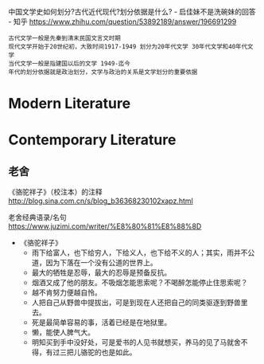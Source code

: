
中国文学史如何划分?古代近代现代?划分依据是什么? - 启佳妹不是洗碗妹的回答 - 知乎 https://www.zhihu.com/question/53892189/answer/196691299
```
古代文学一般是先秦到清末民国文言文时期
现代文学开始于20世纪初，大致时间1917-1949 划分为20年代文学 30年代文学和40年代文学
当代文学一般是指建国以后的文学 1949-迄今
年代的划分依据就是政治划分，文学与政治的关系是文学划分的重要依据
```

# Modern Literature

# Contemporary Literature

## 老舍

《骆驼祥子》（校注本）的注释 http://blog.sina.com.cn/s/blog_b36368230102xapz.html

老舍经典语录/名句 https://www.juzimi.com/writer/%E8%80%81%E8%88%8D
- 《骆驼祥子》 
  * 雨下给富人，也下给穷人，下给义人，也下给不义的人；其实，雨并不公道，因为下落在一个没有公道的世界上。
  * 最大的牺牲是忍辱，最大的忍辱是预备反抗。
  * 烟酒又成了他的朋友。不吸烟怎能思索呢？不喝醉怎能停止住思索呢？
  * 越不肯努力便越自怜。
  * 人把自己从野兽中提拔出，可是到现在人还把自己的同类驱逐到野兽里去。
  * 死是最简单容易的事，活着已经是在地狱里。
  * 懒，能使人脾气大。
  * 明知买到手中没好处，可是爱书的人见书就想买，养马的见了马就舍不得，有过三把儿骆驼的也是如此。
